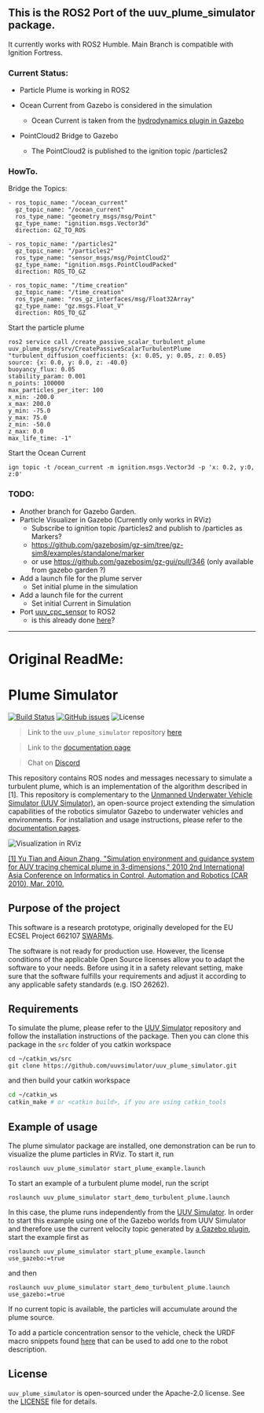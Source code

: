 ## This is the ROS2 Port of the uuv_plume_simulator package.

It currently works with ROS2 Humble.
Main Branch is compatible with Ignition Fortress.


### Current Status:
- Particle Plume is working in ROS2

- Ocean Current from Gazebo is considered in the simulation
  - Ocean Current is taken from the [hydrodynamics plugin in Gazebo](https://gazebosim.org/api/gazebo/6.9/classignition_1_1gazebo_1_1systems_1_1Hydrodynamics.html)
- PointCloud2 Bridge to Gazebo
  - The PointCloud2 is published to the ignition topic /particles2


### HowTo.


Bridge the Topics:
    
    - ros_topic_name: "/ocean_current"
      gz_topic_name: "/ocean_current"
      ros_type_name: "geometry_msgs/msg/Point"
      gz_type_name: "ignition.msgs.Vector3d"
      direction: GZ_TO_ROS

    - ros_topic_name: "/particles2"
      gz_topic_name: "/particles2"
      ros_type_name: "sensor_msgs/msg/PointCloud2"
      gz_type_name: "ignition.msgs.PointCloudPacked"
      direction: ROS_TO_GZ

    - ros_topic_name: "/time_creation"
      gz_topic_name: "/time_creation"
      ros_type_name: "ros_gz_interfaces/msg/Float32Array"
      gz_type_name: "gz.msgs.Float_V"
      direction: ROS_TO_GZ

Start the particle plume

    ros2 service call /create_passive_scalar_turbulent_plume uuv_plume_msgs/srv/CreatePassiveScalarTurbulentPlume "turbulent_diffusion_coefficients: {x: 0.05, y: 0.05, z: 0.05}  
    source: {x: 0.0, y: 0.0, z: -40.0}  
    buoyancy_flux: 0.05 
    stability_param: 0.001 
    n_points: 100000 
    max_particles_per_iter: 100 
    x_min: -200.0 
    x_max: 200.0 
    y_min: -75.0 
    y_max: 75.0 
    z_min: -50.0 
    z_max: 0.0 
    max_life_time: -1"

Start the Ocean Current

    ign topic -t /ocean_current -m ignition.msgs.Vector3d -p 'x: 0.2, y:0, z:0'

### TODO: 
- Another branch for Gazebo Garden.
- Particle Visualizer in Gazebo (Currently only works in RViz)
  - Subscribe to ignition topic /particles2 and publish to /particles as Markers?
  - https://github.com/gazebosim/gz-sim/tree/gz-sim8/examples/standalone/marker
  - or use https://github.com/gazebosim/gz-gui/pull/346 (only available from gazebo garden ?)
- Add a launch file for the plume server
  - Set initial plume in the simulation 
- Add a launch file for the current
  - Set initial Current in Simulation
-  Port [uuv_cpc_sensor](uuv_cpc_sensor) to ROS2 
   - is this already done [here](https://github.com/Liquid-ai/Plankton/blob/master/uuv_sensor_plugins/uuv_sensor_ros_plugins/src/CPCROSPlugin.cpp)?


---

# Original ReadMe:


# Plume Simulator

[![Build Status](https://travis-ci.org/uuvsimulator/uuv_plume_simulator.svg?branch=master)](https://travis-ci.org/uuvsimulator/uuv_plume_simulator)
[![GitHub issues](https://img.shields.io/github/issues/uuvsimulator/uuv_plume_simulator.svg)](https://github.com/uuvsimulator/uuv_plume_simulator/issues)
![License](https://img.shields.io/badge/license-Apache%202-blue.svg)

> Link to the `uuv_plume_simulator` repository [here](https://github.com/uuvsimulator/uuv_plume_simulator)

> Link to the [documentation page](https://uuvsimulator.github.io/packages/uuv_plume_simulator/intro/)

> Chat on [Discord](https://discord.gg/zNauF2F)

This repository contains ROS nodes and messages necessary to simulate a turbulent
plume, which is an implementation of the algorithm described in [1]. This repository
is complementary to the [Unmanned Underwater Vehicle Simulator (UUV Simulator)](https://github.com/uuvsimulator/uuv_simulator),
an open-source project extending the simulation capabilities of the robotics
simulator Gazebo to underwater vehicles and environments. For installation and
usage instructions, please refer to the [documentation pages](https://uuvsimulator.github.io/).

![Visualization in RViz](images/plume.png)

[[1] Yu Tian and Aiqun Zhang, "Simulation environment and guidance system for
    AUV tracing chemical plume in 3-dimensions," 2010 2nd International
    Asia Conference on Informatics in Control, Automation and Robotics
    (CAR 2010), Mar. 2010.](http://ieeexplore.ieee.org/document/5456812/)

## Purpose of the project

This software is a research prototype, originally developed for the EU ECSEL
Project 662107 [SWARMs](http://swarms.eu/).

The software is not ready for production use. However, the license conditions of the
applicable Open Source licenses allow you to adapt the software to your needs.
Before using it in a safety relevant setting, make sure that the software
fulfills your requirements and adjust it according to any applicable safety
standards (e.g. ISO 26262).

## Requirements

To simulate the plume, please refer to the [UUV Simulator](https://github.com/uuvsimulator/uuv_simulator)
repository and follow the installation instructions of the package. Then you can clone
this package in the `src` folder of you catkin workspace

```
cd ~/catkin_ws/src
git clone https://github.com/uuvsimulator/uuv_plume_simulator.git
```

and then build your catkin workspace

```bash
cd ~/catkin_ws
catkin_make # or <catkin build>, if you are using catkin_tools
```

## Example of usage

The plume simulator package are installed, one demonstration can be run to
visualize the plume particles in RViz. To start it, run

```
roslaunch uuv_plume_simulator start_plume_example.launch
```

To start an example of a turbulent plume model, run the script

```
roslaunch uuv_plume_simulator start_demo_turbulent_plume.launch
```

In this case, the plume runs independently from the [UUV Simulator](https://github.com/uuvsimulator/uuv_simulator).
In order to start this example using one of the Gazebo worlds from UUV Simulator and
therefore use the current velocity topic generated by [a Gazebo plugin](https://github.com/uuvsimulator/uuv_simulator/blob/master/uuv_world_plugins/uuv_world_ros_plugins/include/uuv_world_ros_plugins/UnderwaterCurrentROSPlugin.hh),
start the example first as

```
roslaunch uuv_plume_simulator start_plume_example.launch use_gazebo:=true
```

and then

```
roslaunch uuv_plume_simulator start_demo_turbulent_plume.launch use_gazebo:=true
```

If no current topic is available, the particles will accumulate
around the plume source.

To add a particle concentration sensor to the vehicle, check the URDF macro snippets
found [here](https://github.com/uuvsimulator/uuv_simulator/blob/master/uuv_sensor_plugins/uuv_sensor_plugins_ros/urdf/chemical_concentration.xacro)
that can be used to add one to the robot description.

## License

`uuv_plume_simulator` is open-sourced under the Apache-2.0 license. See the
[LICENSE](https://github.com/uuvsimulator/uuv_plume_simulator/blob/master/LICENSE) file for details.
